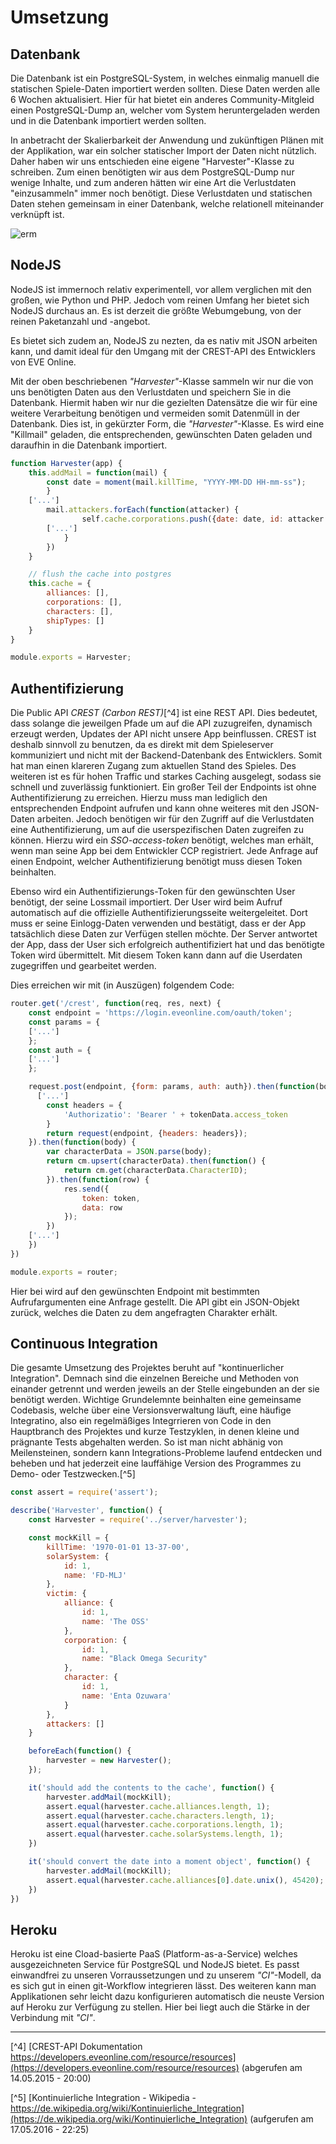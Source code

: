 # Umsetzung

## Datenbank

Die Datenbank ist ein PostgreSQL-System, in welches einmalig manuell die statischen Spiele-Daten importiert werden sollten. Diese Daten werden  alle 6 Wochen aktualisiert. Hier für hat bietet ein anderes Community-Mitgleid einen PostgreSQL-Dump an, welcher vom System heruntergeladen werden und in die Datenbank importiert werden sollten.

In anbetracht der Skalierbarkeit der Anwendung und zukünftigen Plänen mit der Applikation, war ein solcher statischer Import der Daten nicht nützlich.
Daher haben wir uns entschieden eine eigene "Harvester"-Klasse zu schreiben. Zum einen benötigten wir aus dem PostgreSQL-Dump nur wenige Inhalte, und zum anderen hätten wir eine Art die Verlustdaten "einzusammeln" immer noch benötigt.
Diese Verlustdaten und statischen Daten stehen gemeinsam in einer Datenbank, welche relationell miteinander verknüpft ist.

![erm](erm.png)

## NodeJS

NodeJS ist immernoch relativ experimentell, vor allem verglichen mit den großen, wie Python und PHP. Jedoch vom reinen Umfang her bietet sich NodeJS durchaus an. Es ist derzeit die größte Webumgebung, von der reinen Paketanzahl und -angebot.

Es bietet sich zudem an, NodeJS zu nezten, da es nativ mit JSON arbeiten kann, und damit ideal für den Umgang mit der CREST-API des Entwicklers von EVE Online.

Mit der oben beschriebenen _"Harvester"_-Klasse sammeln wir nur die von uns benötigten Daten aus den Verlustdaten und speichern Sie in die Datenbank.
Hiermit haben wir nur die gezielten Datensätze die wir für eine weitere Verarbeitung benötigen und vermeiden somit Datenmüll in der Datenbank.
Dies ist, in gekürzter Form, die _"Harvester"_-Klasse.
Es wird eine "Killmail" geladen, die entsprechenden, gewünschten Daten geladen und daraufhin in die Datenbank importiert.

```javascript
function Harvester(app) {
	this.addMail = function(mail) {
		const date = moment(mail.killTime, "YYYY-MM-DD HH-mm-ss");
		}
    ['...']
		mail.attackers.forEach(function(attacker) {
				self.cache.corporations.push({date: date, id: attacker.corporation.id, data: attacker.corporation});
        ['...']
			}
		})
	}

	// flush the cache into postgres
	this.cache = {
		alliances: [],
		corporations: [],
		characters: [],
		shipTypes: []
	}
}

module.exports = Harvester;
```

## Authentifizierung

Die Public API _CREST (Carbon REST)_[^4] ist eine REST API. Dies bedeutet, dass solange die jeweilgen Pfade um auf die API zuzugreifen, dynamisch erzeugt werden, Updates der API nicht unsere App beinflussen.
CREST ist deshalb sinnvoll zu benutzen, da es direkt mit dem Spieleserver kommuniziert und nicht mit der Backend-Datenbank des Entwicklers. Somit hat man einen klareren Zugang zum aktuellen Stand des Spieles. Des weiteren ist es für hohen Traffic und starkes Caching ausgelegt, sodass sie schnell und zuverlässig funktioniert.
Ein großer Teil der Endpoints ist ohne Authentifizierung zu erreichen. Hierzu muss man lediglich den entsprechenden Endpoint aufrufen und kann ohne weiteres mit den JSON-Daten arbeiten.
Jedoch benötigen wir für den Zugriff auf die Verlustdaten eine Authentifizierung, um auf die userspezifischen Daten zugreifen zu können.
Hierzu wird ein _SSO-access-token_ benötigt, welches man erhält, wenn man seine App bei dem Entwickler CCP registriert. Jede Anfrage auf einen Endpoint, welcher Authentifizierung benötigt muss diesen Token beinhalten.

Ebenso wird ein Authentifizierungs-Token für den gewünschten User benötigt, der seine Lossmail importiert. Der User wird beim Aufruf automatisch auf die offizielle Authentifizierungsseite weitergeleitet. Dort muss er seine Einlogg-Daten verwenden und bestätigt, dass er der App tatsächlich diese Daten zur Verfügen stellen möchte.
Der Server antwortet der App, dass der User sich erfolgreich authentifiziert hat und das benötigte Token wird übermittelt. Mit diesem Token kann dann auf die Userdaten zugegriffen und gearbeitet werden.

Dies erreichen wir mit (in Auszügen) folgendem Code:

```javascript
router.get('/crest', function(req, res, next) {
	const endpoint = 'https://login.eveonline.com/oauth/token';
	const params = {
    ['...']
	};
	const auth = {
    ['...']
	};

	request.post(endpoint, {form: params, auth: auth}).then(function(body) {
      ['...']
		const headers = {
			'Authorizatio': 'Bearer ' + tokenData.access_token
		}
		return request(endpoint, {headers: headers});
	}).then(function(body) {
		var characterData = JSON.parse(body);
		return cm.upsert(characterData).then(function() {
			return cm.get(characterData.CharacterID);
		}).then(function(row) {
			res.send({
				token: token,
				data: row
			});
		})
    ['...']
	})
})

module.exports = router;
```
Hier bei wird auf den gewünschten Endpoint mit bestimmten Aufrufargumenten eine Anfrage gestellt. Die API gibt ein JSON-Objekt zurück, welches die Daten zu dem angefragten Charakter erhält.

## Continuous Integration

Die gesamte Umsetzung des Projektes beruht auf "kontinuerlicher Integration". Demnach sind die einzelnen Bereiche und Methoden von einander getrennt und werden jeweils an der Stelle eingebunden an der sie benötigt werden.
Wichtige Grundelemnte beinhalten eine gemeinsame Codebasis, welche über eine Versionsverwaltung läuft, eine häufige Integratino, also ein regelmäßiges Integrrieren von Code in den Hauptbranch des Projektes und kurze Testzyklen, in denen kleine und prägnante Tests abgehalten werden.
So ist man nicht abhänig von Meilensteinen, sondern kann Integrations-Probleme laufend entdecken und beheben und hat jederzeit eine lauffähige Version des Programmes zu Demo- oder Testzwecken.[^5]

```javascript
const assert = require('assert');

describe('Harvester', function() {
	const Harvester = require('../server/harvester');

	const mockKill = {
		killTime: '1970-01-01 13-37-00',
		solarSystem: {
			id: 1,
			name: 'FD-MLJ'
		},
		victim: {
			alliance: {
				id: 1,
				name: 'The OSS'
			},
			corporation: {
				id: 1,
				name: "Black Omega Security"
			},
			character: {
				id: 1,
				name: 'Enta Ozuwara'
			}
		},
		attackers: []
	}

	beforeEach(function() {
		harvester = new Harvester();
	});

	it('should add the contents to the cache', function() {
		harvester.addMail(mockKill);
		assert.equal(harvester.cache.alliances.length, 1);
		assert.equal(harvester.cache.characters.length, 1);
		assert.equal(harvester.cache.corporations.length, 1);
		assert.equal(harvester.cache.solarSystems.length, 1);
	})

	it('should convert the date into a moment object', function() {
		harvester.addMail(mockKill);
		assert.equal(harvester.cache.alliances[0].date.unix(), 45420);
	})
})
```

## Heroku

Heroku ist eine Cload-basierte PaaS (Platform-as-a-Service) welches ausgezeichneten Service für PostgreSQL und NodeJS bietet. Es passt einwandfrei zu unseren Vorraussetzungen und zu unserem _"CI"_-Modell, da es sich gut in einen git-Workflow integrieren lässt. Des weiteren kann man Applikationen sehr leicht dazu konfigurieren automatisch die neuste Version auf Heroku zur Verfügung zu stellen. Hier bei liegt auch die Stärke in der Verbindung mit _"CI"_.


---
[^4] [CREST-API Dokumentation https://developers.eveonline.com/resource/resources](https://developers.eveonline.com/resource/resources) (abgerufen am 14.05.2015 - 20:00)

[^5] [Kontinuierliche Integration - Wikipedia - https://de.wikipedia.org/wiki/Kontinuierliche_Integration](https://de.wikipedia.org/wiki/Kontinuierliche_Integration) (aufgerufen am 17.05.2016 - 22:25)

